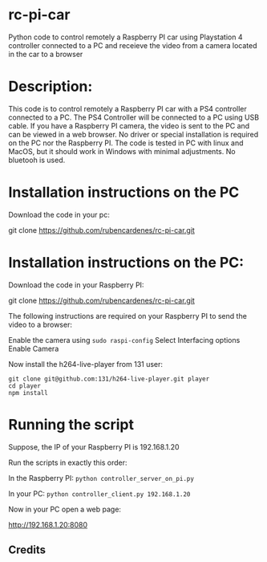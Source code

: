 # rc-pi-car
Python code to control remotely a Raspberry PI car using Playstation 4 controller connected to a PC and receieve the video from a camera located in the car to a browser

# Description:

This code is to control remotely a Raspberry PI car with a PS4 controller connected to a PC. The PS4 Controller will be connected to a PC using USB cable. If you have a Raspberry PI camera, the video is sent to the PC and can be viewed in a web browser. No driver or special installation is required on the PC nor the Raspberry PI. 
The code is tested in PC with linux and MacOS, but it should work in Windows with minimal adjustments. 
No bluetooh is used. 

# Installation instructions on the PC  

Download the code in your pc:

git clone https://github.com/rubencardenes/rc-pi-car.git

# Installation instructions on the PC:

Download the code in your Raspberry PI:

git clone https://github.com/rubencardenes/rc-pi-car.git

The following instructions are required on your Raspberry PI to send the video to a browser:

Enable the camera using 
`sudo raspi-config`
Select Interfacing options
Enable Camera 

Now install the h264-live-player from 131 user:  

```
git clone git@github.com:131/h264-live-player.git player
cd player
npm install
```
# Running the script 

Suppose, the IP of your Raspberry PI is 192.168.1.20 

Run the scripts in exactly this order:

In the Raspberry PI:
`python controller_server_on_pi.py`

In your PC:
`python controller_client.py 192.168.1.20`

Now in your PC open a web page:

http://192.168.1.20:8080





## Credits

